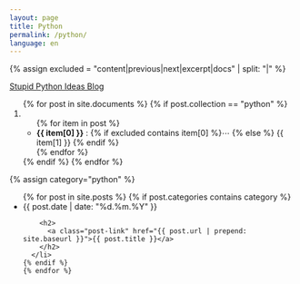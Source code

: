 ```yaml
---
layout: page
title: Python
permalink: /python/
language: en
---
```


{% assign excluded = "content|previous|next|excerpt|docs" | split: "|" %}


[Stupid Python Ideas Blog](http://stupidpythonideas.blogspot.com/search/label/tutorial)

<ol>
{% for post in site.documents %}
{% if post.collection == "python" %}
<li> <ul>
     {% for item in post %}
     <li><b>{{ item[0] }}</b> :
          {% if excluded contains item[0] %}⋯ {% else %} {{ item[1] }} {% endif %} </li>
     {% endfor %}
     </ul>
</li>
{% endif %}
{% endfor %}
</ol>


{% assign category="python" %}
  <ul class="post-list">
    {% for post in site.posts %}
    {% if post.categories contains category %}
      <li>
        <span class="post-meta">{{ post.date | date: "%d.%m.%Y" }}</span>

        <h2>
          <a class="post-link" href="{{ post.url | prepend: site.baseurl }}">{{ post.title }}</a>
        </h2>
      </li>
    {% endif %}
    {% endfor %}
 
  </ul>

